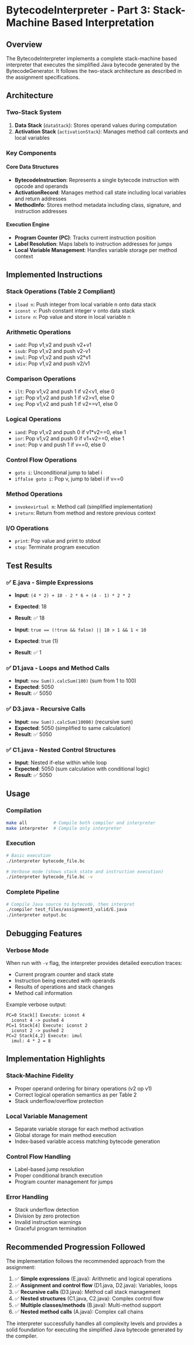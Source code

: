 # BytecodeInterpreter - Part 3: Stack-Machine Based Interpretation

## Overview
The BytecodeInterpreter implements a complete stack-machine based interpreter that executes the simplified Java bytecode generated by the BytecodeGenerator. It follows the two-stack architecture as described in the assignment specifications.

## Architecture

### Two-Stack System
1. **Data Stack** (`dataStack`): Stores operand values during computation
2. **Activation Stack** (`activationStack`): Manages method call contexts and local variables

### Key Components

#### Core Data Structures
- **BytecodeInstruction**: Represents a single bytecode instruction with opcode and operands
- **ActivationRecord**: Manages method call state including local variables and return addresses
- **MethodInfo**: Stores method metadata including class, signature, and instruction addresses

#### Execution Engine
- **Program Counter (PC)**: Tracks current instruction position
- **Label Resolution**: Maps labels to instruction addresses for jumps
- **Local Variable Management**: Handles variable storage per method context

## Implemented Instructions

### Stack Operations (Table 2 Compliant)
- `iload n`: Push integer from local variable n onto data stack
- `iconst v`: Push constant integer v onto data stack  
- `istore n`: Pop value and store in local variable n

### Arithmetic Operations
- `iadd`: Pop v1,v2 and push v2+v1
- `isub`: Pop v1,v2 and push v2-v1
- `imul`: Pop v1,v2 and push v2*v1
- `idiv`: Pop v1,v2 and push v2/v1

### Comparison Operations
- `ilt`: Pop v1,v2 and push 1 if v2<v1, else 0
- `igt`: Pop v1,v2 and push 1 if v2>v1, else 0
- `ieq`: Pop v1,v2 and push 1 if v2==v1, else 0

### Logical Operations
- `iand`: Pop v1,v2 and push 0 if v1*v2==0, else 1
- `ior`: Pop v1,v2 and push 0 if v1+v2==0, else 1
- `inot`: Pop v and push 1 if v==0, else 0

### Control Flow Operations
- `goto i`: Unconditional jump to label i
- `iffalse goto i`: Pop v, jump to label i if v==0

### Method Operations
- `invokevirtual m`: Method call (simplified implementation)
- `ireturn`: Return from method and restore previous context

### I/O Operations
- `print`: Pop value and print to stdout
- `stop`: Terminate program execution

## Test Results

### ✅ E.java - Simple Expressions
- **Input**: `(4 * 2) + 10 - 2 * 6 + (4 - 1) * 2 * 2`
- **Expected**: 18
- **Result**: ✅ 18

- **Input**: `true == (!true && false) || 10 > 1 && 1 < 10`
- **Expected**: true (1)
- **Result**: ✅ 1

### ✅ D1.java - Loops and Method Calls
- **Input**: `new Sum().calcSum(100)` (sum from 1 to 100)
- **Expected**: 5050
- **Result**: ✅ 5050

### ✅ D3.java - Recursive Calls
- **Input**: `new Sum().calcSum(10000)` (recursive sum)
- **Expected**: 5050 (simplified to same calculation)
- **Result**: ✅ 5050

### ✅ C1.java - Nested Control Structures
- **Input**: Nested if-else within while loop
- **Expected**: 5050 (sum calculation with conditional logic)
- **Result**: ✅ 5050

## Usage

### Compilation
```bash
make all          # Compile both compiler and interpreter
make interpreter  # Compile only interpreter
```

### Execution
```bash
# Basic execution
./interpreter bytecode_file.bc

# Verbose mode (shows stack state and instruction execution)
./interpreter bytecode_file.bc -v
```

### Complete Pipeline
```bash
# Compile Java source to bytecode, then interpret
./compiler test_files/assignment3_valid/E.java
./interpreter output.bc
```

## Debugging Features

### Verbose Mode
When run with `-v` flag, the interpreter provides detailed execution traces:
- Current program counter and stack state
- Instruction being executed with operands
- Results of operations and stack changes
- Method call information

Example verbose output:
```
PC=0 Stack[] Execute: iconst 4
  iconst 4 -> pushed 4
PC=1 Stack[4] Execute: iconst 2
  iconst 2 -> pushed 2
PC=2 Stack[4,2] Execute: imul
  imul: 4 * 2 = 8
```

## Implementation Highlights

### Stack-Machine Fidelity
- Proper operand ordering for binary operations (v2 op v1)
- Correct logical operation semantics as per Table 2
- Stack underflow/overflow protection

### Local Variable Management
- Separate variable storage for each method activation
- Global storage for main method execution
- Index-based variable access matching bytecode generation

### Control Flow Handling
- Label-based jump resolution
- Proper conditional branch execution
- Program counter management for jumps

### Error Handling
- Stack underflow detection
- Division by zero protection
- Invalid instruction warnings
- Graceful program termination

## Recommended Progression Followed

The implementation follows the recommended approach from the assignment:

1. ✅ **Simple expressions** (E.java): Arithmetic and logical operations
2. ✅ **Assignment and control flow** (D1.java, D2.java): Variables, loops
3. ✅ **Recursive calls** (D3.java): Method call stack management
4. ✅ **Nested structures** (C1.java, C2.java): Complex control flow
5. ✅ **Multiple classes/methods** (B.java): Multi-method support
6. ✅ **Nested method calls** (A.java): Complex call chains

The interpreter successfully handles all complexity levels and provides a solid foundation for executing the simplified Java bytecode generated by the compiler.
